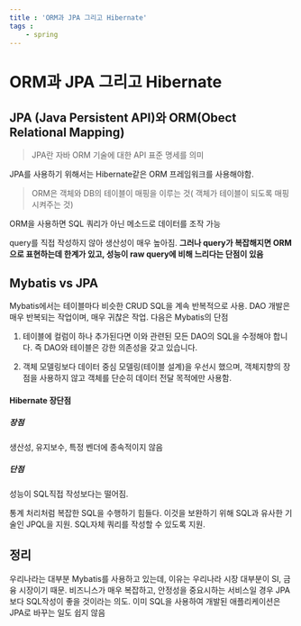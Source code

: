 ```yaml
---
title : 'ORM과 JPA 그리고 Hibernate'
tags : 
    - spring
---
```

# ORM과 JPA 그리고 Hibernate

## JPA (Java Persistent API)와 ORM(Obect Relational Mapping)

> JPA란 자바 ORM 기술에 대한 API 표준 명세를 의미

JPA를 사용하기 위해서는 Hibernate같은 ORM 프레임워크를 사용해야함.

> ORM은 객체와 DB의 테이블이 매핑을 이루는 것( 객체가 테이블이 되도록 매핑시켜주는 것)

ORM을 사용하면 SQL 쿼리가 아닌 메소드로 데이터를 조작 가능

query를 직접 작성하지 않아 생산성이 매우 높아짐. **그러나 query가 복잡해지면 ORM으로 표현하는데 한계가 있고, 성능이 raw query에 비해 느리다는 단점이 있음**

## Mybatis vs JPA

Mybatis에서는 테이블마다 비슷한 CRUD SQL을 계속 반복적으로 사용. DAO 개발은 매우 반복되는 작업이며, 매우 귀찮은 작업. 다음은 Mybatis의 단점

1. 테이블에 컬럼이 하나 추가된다면 이와 관련된 모든 DAO의 SQL을 수정해야 합니다. 즉 DAO와 테이블은 강한 의존성을 갖고 있습니다.

2. 객체 모델링보다 데이터 중심 모델링(테이블 설계)을 우선시 했으며, 객체지향의 장점을 사용하지 않고 객체를 단순히 데이터 전달 목적에만 사용함.

#### Hibernate 장단점

##### 장점

생산성, 유지보수, 특정 벤더에 종속적이지 않음

##### 단점

성능이 SQL직접 작성보다는 떨어짐.

통계 처리처럼 복잡한 SQL을 수행하기 힘들다. 이것을 보완하기 위해 SQL과 유사한 기술인 JPQL을 지원. SQL자체 쿼리를 작성할 수 있도록 지원.

## 정리

우리나라는 대부분 Mybatis를 사용하고 있는데, 이유는 우리나라 시장 대부분이 SI, 금융 시장이기 때문. 비즈니스가 매우 복잡하고, 안정성을 중요시하는 서비스일 경우 JPA보다 SQL작성이 좋을 것이라는 의도. 이미 SQL을 사용하여 개발된 애플리케이션은 JPA로 바꾸는 일도 쉽지 않음

